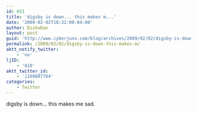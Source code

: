 ```yaml
---
id: 651
title: 'digsby is down... this makes m...'
date: '2009-02-02T10:32:00-04:00'
author: DizkoDan
layout: post
guid: 'http://www.cyberjunx.com/blog/archives/2009/02/02/digsby-is-down-this-makes-m/'
permalink: /2009/02/02/digsby-is-down-this-makes-m/
aktt_notify_twitter:
    - 'no'
ljID:
    - '810'
aktt_twitter_id:
    - '1169887764'
categories:
    - Twitter
---
```


digsby is down… this makes me sad.